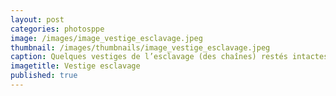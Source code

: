 ```yaml
---
layout: post
categories: photosppe
image: /images/image_vestige_esclavage.jpeg
thumbnail: /images/thumbnails/image_vestige_esclavage.jpeg
caption: Quelques vestiges de l’esclavage (des chaînes) restés intactes depuis des siècles.
imagetitle: Vestige esclavage
published: true
---
```

